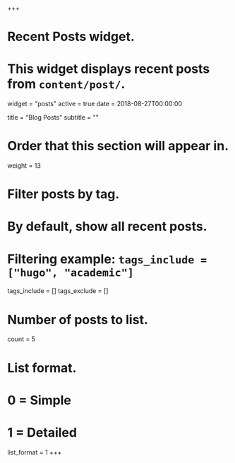 +++
# Recent Posts widget.
# This widget displays recent posts from `content/post/`.
widget = "posts"
active = true
date = 2018-08-27T00:00:00

title = "Blog Posts"
subtitle = ""

# Order that this section will appear in.
weight = 13

# Filter posts by tag.
#  By default, show all recent posts.
#  Filtering example: `tags_include = ["hugo", "academic"]`
tags_include = []
tags_exclude = []

# Number of posts to list.
count = 5

# List format.
#   0 = Simple
#   1 = Detailed
list_format = 1
+++

